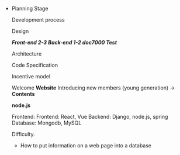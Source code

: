 - Planning Stage

  
  
  Development process
  
  
  
  
  
  
  
  Design
  
  ***Front-end 2-3 Back-end 1-2 doc7000 Test*** 
  
  Architecture
  
  Code Specification
  
  Incentive model
  
  Welcome **Website** Introducing new members (young generation) -> **Contents**
  
  **node.js**
  
  Frontend:
  Frontend: React, Vue
  Backend: Django, node.js, spring
  Database: Mongodb, MySQL
  
  Difficulty.
  
  - How to put information on a web page into a database